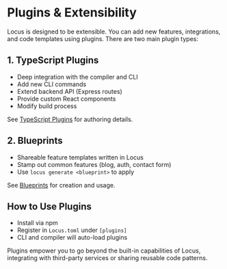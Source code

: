 # Plugins & Extensibility

Locus is designed to be extensible. You can add new features, integrations, and code templates using plugins. There are two main plugin types:

## 1. TypeScript Plugins

- Deep integration with the compiler and CLI
- Add new CLI commands
- Extend backend API (Express routes)
- Provide custom React components
- Modify build process

See [TypeScript Plugins](./typescript-plugins.md) for authoring details.

## 2. Blueprints

- Shareable feature templates written in Locus
- Stamp out common features (blog, auth, contact form)
- Use `locus generate <blueprint>` to apply

See [Blueprints](./blueprints.md) for creation and usage.

## How to Use Plugins

- Install via npm
- Register in `Locus.toml` under `[plugins]`
- CLI and compiler will auto-load plugins

Plugins empower you to go beyond the built-in capabilities of Locus, integrating with third-party services or sharing reusable code patterns.
